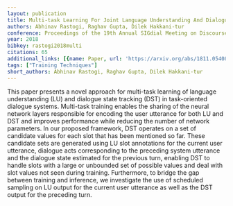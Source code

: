 ```yaml
---
layout: publication
title: Multi-task Learning For Joint Language Understanding And Dialogue State Tracking
authors: Abhinav Rastogi, Raghav Gupta, Dilek Hakkani-tur
conference: Proceedings of the 19th Annual SIGdial Meeting on Discourse and Dialogue
year: 2018
bibkey: rastogi2018multi
citations: 65
additional_links: [{name: Paper, url: 'https://arxiv.org/abs/1811.05408'}]
tags: ["Training Techniques"]
short_authors: Abhinav Rastogi, Raghav Gupta, Dilek Hakkani-tur
---
```

This paper presents a novel approach for multi-task learning of language
understanding (LU) and dialogue state tracking (DST) in task-oriented dialogue
systems. Multi-task training enables the sharing of the neural network layers
responsible for encoding the user utterance for both LU and DST and improves
performance while reducing the number of network parameters. In our proposed
framework, DST operates on a set of candidate values for each slot that has
been mentioned so far. These candidate sets are generated using LU slot
annotations for the current user utterance, dialogue acts corresponding to the
preceding system utterance and the dialogue state estimated for the previous
turn, enabling DST to handle slots with a large or unbounded set of possible
values and deal with slot values not seen during training. Furthermore, to
bridge the gap between training and inference, we investigate the use of
scheduled sampling on LU output for the current user utterance as well as the
DST output for the preceding turn.